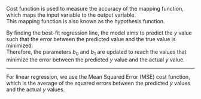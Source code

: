 Cost function is used to measure the accuracy of the mapping function, which maps the input variable to the output variable.  
This mapping function is also known as the hypothesis function.  

By finding the best-fit regression line, the model aims to predict the $y$ value such that the error between the predicted value and the true value is minimized.  
Therefore, the parameters $b_0$ and $b_1$ are updated to reach the values that minimize the error between the predicted $y$ value and the actual $y$ value.  

---

For linear regression, we use the Mean Squared Error (MSE) cost function, which is the average of the squared errors between the predicted $y$ values and the actual $y$ values.
